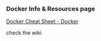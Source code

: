 ### Docker Info & Resources page

[Docker Cheat Sheet - Docker](https://www.docker.com/sites/default/files/d8/2019-09/docker-cheat-sheet.pdf)



check the wiki
